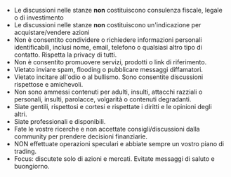 - Le discussioni nelle stanze **non** costituiscono consulenza fiscale, legale o di investimento
- Le discussioni nelle stanze **non** costituiscono un'indicazione per acquistare/vendere azioni
- Non è consentito condividere o richiedere informazioni personali identificabili, inclusi nome, email, telefono o qualsiasi altro tipo di contatto. Rispetta la privacy di tutti.
- Non è consentito promuovere servizi, prodotti o link di riferimento.
- Vietato inviare spam, flooding o pubblicare messaggi diffamatori.
- Vietato incitare all'odio o al bullismo. Sono consentite discussioni rispettose e amichevoli.
- Non sono ammessi contenuti per adulti, insulti, attacchi razziali o personali, insulti, parolacce, volgarità o contenuti degradanti.
- Siate gentili, rispettosi e cortesi e rispettate i diritti e le opinioni degli altri.
- Siate professionali e disponibili.
- Fate le vostre ricerche e non accettate consigli/discussioni dalla community per prendere decisioni finanziarie.
- NON effettuate operazioni speculari e abbiate sempre un vostro piano di trading.
- Focus: discutete solo di azioni e mercati. Evitate messaggi di saluto e buongiorno.